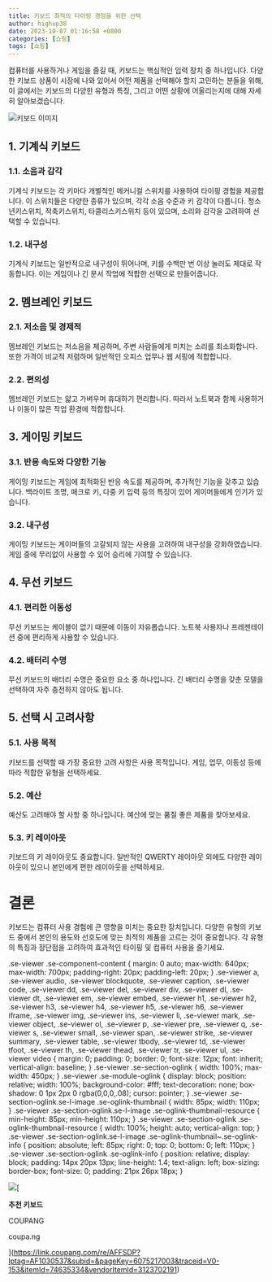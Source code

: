```yaml
---
title: 키보드 최적의 타이핑 경험을 위한 선택
author: highup38
date: 2023-10-07 01:16:58 +0800
categories: [쇼핑]
tags: [쇼핑]
---
```



컴퓨터를 사용하거나 게임을 즐길 때, 키보드는 핵심적인 입력 장치 중 하나입니다. 다양한 키보드 상품이 시장에 나와 있어서 어떤 제품을 선택해야 할지 고민하는 분들을 위해, 이 글에서는 키보드의 다양한 유형과 특징, 그리고 어떤 상황에 어울리는지에 대해 자세히 알아보겠습니다.

![키보드 이미지](https://source.unsplash.com/1600x900/?keyboard)

## 1. 기계식 키보드
### 1.1. 소음과 감각
기계식 키보드는 각 키마다 개별적인 메커니컬 스위치를 사용하여 타이핑 경험을 제공합니다. 이 스위치들은 다양한 종류가 있으며, 각각 소음 수준과 키 감각이 다릅니다. 청소년키스위치, 적축키스위치, 타클리스키스위치 등이 있으며, 소리와 감각을 고려하여 선택할 수 있습니다.

### 1.2. 내구성
기계식 키보드는 일반적으로 내구성이 뛰어나며, 키를 수백만 번 이상 눌러도 제대로 작동합니다. 이는 게임이나 긴 문서 작업에 적합한 선택으로 만들어줍니다.

## 2. 멤브레인 키보드
### 2.1. 저소음 및 경제적
멤브레인 키보드는 저소음을 제공하며, 주변 사람들에게 미치는 소리를 최소화합니다. 또한 가격이 비교적 저렴하며 일반적인 오피스 업무나 웹 서핑에 적합합니다.

### 2.2. 편의성
멤브레인 키보드는 얇고 가벼우며 휴대하기 편리합니다. 따라서 노트북과 함께 사용하거나 이동이 많은 작업 환경에 적합합니다.

## 3. 게이밍 키보드
### 3.1. 반응 속도와 다양한 기능
게이밍 키보드는 게임에 최적화된 반응 속도를 제공하며, 추가적인 기능을 갖추고 있습니다. 백라이트 조명, 매크로 키, 다중 키 입력 등의 특징이 있어 게이머들에게 인기가 있습니다.

### 3.2. 내구성
게이밍 키보드는 게이머들의 고갈되지 않는 사용을 고려하여 내구성을 강화하였습니다. 게임 중에 무리없이 사용할 수 있어 승리에 기여할 수 있습니다.

## 4. 무선 키보드
### 4.1. 편리한 이동성
무선 키보드는 케이블이 없기 때문에 이동이 자유롭습니다. 노트북 사용자나 프레젠테이션 중에 편리하게 사용할 수 있습니다.

### 4.2. 배터리 수명
무선 키보드의 배터리 수명은 중요한 요소 중 하나입니다. 긴 배터리 수명을 갖춘 모델을 선택하여 자주 충전하지 않아도 됩니다.

## 5. 선택 시 고려사항
### 5.1. 사용 목적
키보드를 선택할 때 가장 중요한 고려 사항은 사용 목적입니다. 게임, 업무, 이동성 등에 따라 적합한 유형을 선택하세요.

### 5.2. 예산
예산도 고려해야 할 사항 중 하나입니다. 예산에 맞는 품질 좋은 제품을 찾아보세요.

### 5.3. 키 레이아웃
키보드의 키 레이아웃도 중요합니다. 일반적인 QWERTY 레이아웃 외에도 다양한 레이아웃이 있으니 본인에게 편한 레이아웃을 선택하세요.

<h1>결론</h1>
키보드는 컴퓨터 사용 경험에 큰 영향을 미치는 중요한 장치입니다. 다양한 유형의 키보드 중에서 본인의 용도와 선호도에 맞는 최적의 제품을 고르는 것이 중요합니다. 각 유형의 특징과 장단점을 고려하여 효과적인 타이핑 및 컴퓨터 사용을 즐기세요.


.se-viewer .se-component-content { margin: 0 auto; max-width: 640px; max-width: 700px; padding-right: 20px; padding-left: 20px; } .se-viewer a, .se-viewer audio, .se-viewer blockquote, .se-viewer caption, .se-viewer code, .se-viewer dd, .se-viewer del, .se-viewer div, .se-viewer dl, .se-viewer dt, .se-viewer em, .se-viewer embed, .se-viewer h1, .se-viewer h2, .se-viewer h3, .se-viewer h4, .se-viewer h5, .se-viewer h6, .se-viewer iframe, .se-viewer img, .se-viewer ins, .se-viewer li, .se-viewer mark, .se-viewer object, .se-viewer ol, .se-viewer p, .se-viewer pre, .se-viewer q, .se-viewer s, .se-viewer small, .se-viewer span, .se-viewer strike, .se-viewer summary, .se-viewer table, .se-viewer tbody, .se-viewer td, .se-viewer tfoot, .se-viewer th, .se-viewer thead, .se-viewer tr, .se-viewer ul, .se-viewer video { margin: 0; padding: 0; border: 0; font-size: 12px; font: inherit; vertical-align: baseline; } .se-viewer .se-section-oglink { width: 100%; max-width: 450px; } .se-viewer .se-module-oglink { display: block; position: relative; width: 100%; background-color: #fff; text-decoration: none; box-shadow: 0 1px 2px 0 rgba(0,0,0,.08); cursor: pointer; } .se-viewer .se-section-oglink.se-l-image .se-oglink-thumbnail { width: 85px; width: 110px; } .se-viewer .se-section-oglink.se-l-image .se-oglink-thumbnail-resource { min-height: 85px; min-height: 110px; } .se-viewer .se-section-oglink .se-oglink-thumbnail-resource { width: 100%; height: auto; vertical-align: top; } .se-viewer .se-section-oglink.se-l-image .se-oglink-thumbnail~.se-oglink-info { position: absolute; left: 85px; right: 0; top: 0; bottom: 0; left: 110px; } .se-viewer .se-section-oglink .se-oglink-info { position: relative; display: block; padding: 14px 20px 13px; line-height: 1.4; text-align: left; box-sizing: border-box; font-size: 0; padding: 21px 26px 18px; }


[![](https://thumbnail9.coupangcdn.com/thumbnails/remote/492x492ex/image/retail/images/1166095995187142-b5a33790-1cea-4afa-b9c2-9d78bd41bc16.jpg)](https://link.coupang.com/re/AFFSDP?lptag=AF1030537&subid=&pageKey=6075217003&traceid=V0-153&itemId=74635334&vendorItemId=3123702191)[

**추천 키보드**

COUPANG

coupa.ng



](https://link.coupang.com/re/AFFSDP?lptag=AF1030537&subid=&pageKey=6075217003&traceid=V0-153&itemId=74635334&vendorItemId=3123702191)
